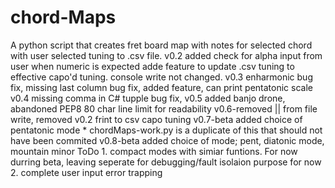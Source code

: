 # chord-Maps
A python script that creates fret board map with notes for selected chord with user selected tuning to .csv file.
v0.2 added check for alpha input from user when numeric is expected 
     adde feature to update .csv tuning to effective capo'd tuning. console write not changed.
v0.3 enharmonic bug fix, missing last column bug fix, added feature, can print pentatonic scale
v0.4 missing comma in C# tupple bug fix,
v0.5 added banjo drone, abandoned PEP8 80 char line limit for readability
v0.6-removed || from file write,
     removed v0.2 frint to csv capo tuning
v0.7-beta added choice of pentatonic mode * chordMaps-work.py is a duplicate of this that should not have been commited
v0.8-beta added choice of mode; pent, diatonic mode, mountain minor
ToDo 1. compact modes with simiar funtions. For now durring beta, leaving seperate for debugging/fault isolaion purpose for now
     2. complete user input error trapping
